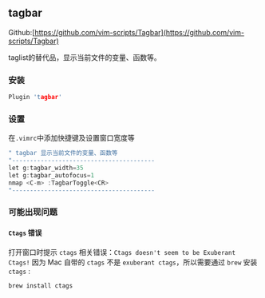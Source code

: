 ## tagbar

Github:[https://github.com/vim-scripts/Tagbar](https://github.com/vim-scripts/Tagbar)

taglist的替代品，显示当前文件的变量、函数等。

### 安装

```c
Plugin 'tagbar'
```

### 设置

在`.vimrc`中添加快捷键及设置窗口宽度等
```c
" tagbar 显示当前文件的变量、函数等
"----------------------------------------
let g:tagbar_width=35
let g:tagbar_autofocus=1
nmap <C-m> :TagbarToggle<CR>
"----------------------------------------
```

### 可能出现问题

#### `Ctags` 错误
打开窗口时提示 `ctags` 相关错误：`Ctags doesn't seem to be Exuberant Ctags!`
因为 Mac 自带的 `ctags` 不是 `exuberant ctags`，所以需要通过 `brew` 安装 `ctags` :
```c
brew install ctags
```
